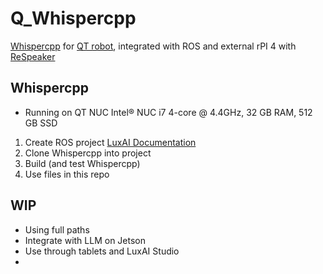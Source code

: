 # Q_Whispercpp

[Whispercpp](https://github.com/ggerganov/whisper.cpp) for [QT robot](https://docs.luxai.com/docs/intro_code), integrated with ROS and external rPI 4 with [ReSpeaker](https://wiki.seeedstudio.com/ReSpeaker_4_Mic_Array_for_Raspberry_Pi/)

## Whispercpp
- Running on QT NUC Intel® NUC  i7 4-core @ 4.4GHz, 32 GB RAM, 512 GB SSD

1. Create ROS project [LuxAI Documentation](https://docs.luxai.com/docs/tutorials/python/python_ros_project)
2. Clone Whispercpp into project
3. Build (and test Whispercpp)
4. Use files in this repo


## WIP
- Using full paths
- Integrate with LLM on Jetson
- Use through tablets and LuxAI Studio
- 
